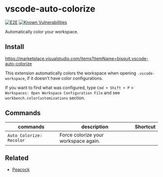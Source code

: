 # vscode-auto-colorize

[![E2E](https://github.com/bisquit/vscode-auto-colorize/actions/workflows/e2e.yml/badge.svg)](https://github.com/bisquit/vscode-auto-colorize/actions/workflows/e2e.yml)
[![Known Vulnerabilities](https://snyk.io/test/github/bisquit/vscode-auto-colorize/badge.svg)](https://snyk.io/test/github/bisquit/vscode-auto-colorize)

Automatically color your workspace.

## Install

https://marketplace.visualstudio.com/items?itemName=bisquit.vscode-auto-colorize

This extension automatically colors the workspace when opening `.vscode-workspace`, if it doesn't have color configurations.

If you want to find what was configured, type `Cmd + Shift + P` > `Workspaces: Open Workspace Configuration File` and see `workbench.colorCustomizations` section.

## Commands

| commands                 | description                          | Shortcut |
| ------------------------ | ------------------------------------ | -------- |
| `Auto Colorize: Recolor` | Force colorize your workspace again. |          |

## Related

- [Peacock](https://github.com/johnpapa/vscode-peacock)
